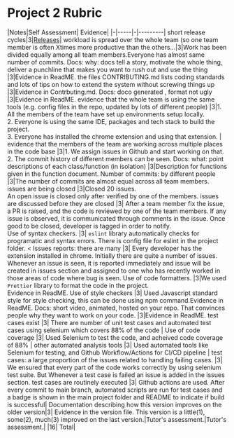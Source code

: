 # Project 2 Rubric

|Notes|Self Assessment| Evidence|
|-|-----|-|---------|
short release cycles|3|[Releases](https://github.com/umagnanasundaram2128/SimplyClip/releases)|
workload is spread over the whole team (so one team member is often Xtimes more productive than the others...|3|Work has been divided equally among all team members.Everyone has almost same number of commits.
Docs: why: docs tell a story, motivate the whole thing, deliver a punchline that makes you want to rush out and use the thing |3|Evidence in ReadME.
the files CONTRIBUTING.md lists coding standards and lots of tips on how to extend the system without screwing things up  |3|Evidence in Contrbuting.md.
Docs: doco generated , format not ugly  |3|Evidence in ReadME.
evidence that the whole team is using the same tools (e.g. config files in the repo, updated by lots of different people) |3|1. All the members of the team have set up environments setup locally. <br> 2. Everyone is using the same IDE, packages and tech stack to build the project. <br> 3. Everyone has installed the chrome extension and using that extension. |
evidence that the members of the team are working across multiple places in the code base |3|1. We assign issues in Github and start working on that. <br> 2. The commit history of different members can be seen.
Docs: what: point descriptions of each class/function (in isolation)  |3|Description for functions given in the function document.
Number of commits: by different people  |3|The number of commits are almost equal across all team members.
issues are being closed |3|Closed 20 issues. <br> An open issue is closed only after verified by one of the members. 
issues are discussed before they are closed |3| After a team member fix the issue, a PR is raised, and the code is reviewed by one of the team members. If any issue is observed, it is communicated through comments in the issue. Once good to be closed, developer is tagged in order to notify. <br> 
Use of syntax checkers. |3| ```eslint``` library automatically checks for programatic and syntax errors. There is config file for eslint in the project folder. <
Issues reports: there are many  |3| Every developer has the extension installed in chrome. Initially there are quite a number of issues. Whenever an issue is seen, it is reported immediately and issue will be created in issues section and assigned to one who has recently worked in those areas of code where bug is seen. 
Use of code formatters. |3|We used ```Prettier``` library to format the code in the project. <br> Evidence in ReadME.
Use of style checkers |3| Used Javascript standard style for style checking, this can be done using npm command.Evidence in ReadME.
Docs: short video, animated, hosted on your repo. That convinces people why they want to work on your code. |3|Evidence in ReadME.
test cases exist  |3| There are number of unit test cases and automated test cases using selenium which covers 88% of the code |
Use of code coverage  |3| Used Selenium to test the code, and acheived code coverage of 88% |
other automated analysis tools  |3| Used automated tools like Selenium for testing, and Github Workflow/Actions for CI/CD pipeline |
test cases:.a large proportion of the issues related to handling failing cases. |3| We ensured that every part of the code works correctly by using selenium test suite. But Whenever a test case is failed an issue is added in the issues section.
test cases are routinely executed |3| Github actions are used. After every commit to main branch, automated scripts are run for test cases and a badge is shown in the main project folder and README to indicate if build is successful|
Documentation describing how this version improves on the older version|3| Evidence in the version file.
This version is a little(1), some(2), much(3) improved on the last version.|Tutor's assessment.|Tutor's assessment.| 
|16| Total|
